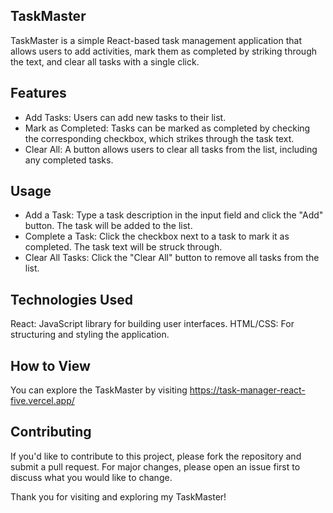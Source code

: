 ## TaskMaster
TaskMaster is a simple React-based task management application that allows users to add activities, mark them as completed by striking through the text, and clear all tasks with a single click.

## Features
- Add Tasks: Users can add new tasks to their list.
- Mark as Completed: Tasks can be marked as completed by checking the corresponding checkbox, which strikes through the task text.
- Clear All: A button allows users to clear all tasks from the list, including any completed tasks.

## Usage
- Add a Task: Type a task description in the input field and click the "Add" button. The task will be added to the list.
- Complete a Task: Click the checkbox next to a task to mark it as completed. The task text will be struck through.
- Clear All Tasks: Click the "Clear All" button to remove all tasks from the list.
  
## Technologies Used
React: JavaScript library for building user interfaces.
HTML/CSS: For structuring and styling the application.

## How to View
You can explore the TaskMaster by visiting https://task-manager-react-five.vercel.app/

## Contributing
If you'd like to contribute to this project, please fork the repository and submit a pull request. For major changes, please open an issue first to discuss what you would like to change.

Thank you for visiting and exploring my TaskMaster!

